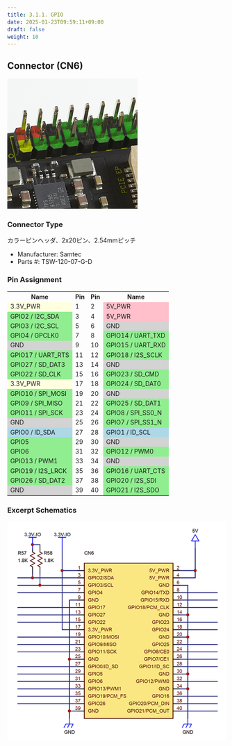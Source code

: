 ```yaml
---
title: 3.1.1. GPIO
date: 2025-01-23T09:59:11+09:00
draft: false
weight: 10
---
```

## Connector (CN6) #

![Connector_GPIO](images/GPIO_300x300.png)

### Connector Type
カラーピンヘッダ、2x20ピン、2.54mmピッチ
* Manufacturer: Samtec
* Parts #: TSW-120-07-G-D

### Pin Assignment

<table>

<tr>
    <th class="table_name_left">Name</th>
    <th class="table_pin">Pin</th>
    <th class="table_pin">Pin</th><th class="table_name_right">Name</th>
</tr>

<tr>
    <td class="table_name_left" style="background-color: lightyellow;">3.3V_PWR</td>
    <td class="table_pin">1</td>
    <td class="table_pin">2</td>
    <td class="table_name_right" style="background-color: pink">5V_PWR</td>
</tr>

<tr>
    <td class="table_name_left" style="background-color: lightgreen;">GPIO2 / I2C_SDA</td>
    <td class="table_pin">3</td>
    <td class="table_pin">4</td>
    <td class="table_name_right" style="background-color: pink">5V_PWR</td>
</tr>

<tr>
    <td class="table_name_left" style="background-color: lightgreen;">GPIO3 / I2C_SCL</td>
    <td class="table_pin">5</td>
    <td class="table_pin">6</td>
    <td class="table_name_right" style="background-color: lightgrey">GND</td>
</tr>

<tr>
    <td class="table_name_left" style="background-color: lightgreen;">GPIO4 / GPCLK0</td>
    <td class="table_pin">7</td>
    <td class="table_pin">8</td>
    <td class="table_name_right" style="background-color: lightgreen">GPIO14 / UART_TXD</td>
</tr>

<tr>
    <td class="table_name_left" style="background-color: lightgray;">GND</td>
    <td class="table_pin">9</td>
    <td class="table_pin">10</td>
    <td class="table_name_right" style="background-color: lightgreen">GPIO15 / UART_RXD</td>
</tr>

<tr>
    <td class="table_name_left" style="background-color: lightgreen;">GPIO17 / UART_RTS</td>
    <td class="table_pin">11</td>
    <td class="table_pin">12</td>
    <td class="table_name_right" style="background-color: lightgreen">GPIO18 / I2S_SCLK</td>
</tr>

<tr>
    <td class="table_name_left" style="background-color: lightgreen;">GPIO27 / SD_DAT3</td>
    <td class="table_pin">13</td>
    <td class="table_pin">14</td>
    <td class="table_name_right" style="background-color: lightgrey">GND</td>
</tr>

<tr>
    <td class="table_name_left" style="background-color: lightgreen;">GPIO22 / SD_CLK</td>
    <td class="table_pin">15</td>
    <td class="table_pin">16</td>
    <td class="table_name_right" style="background-color: lightgreen">GPIO23 / SD_CMD</td>
</tr>

<tr>
    <td class="table_name_left" style="background-color: lightyellow;">3.3V_PWR</td>
    <td class="table_pin">17</td>
    <td class="table_pin">18</td>
    <td class="table_name_right" style="background-color: lightgreen">GPIO24 / SD_DAT0</td>
</tr>

<tr>
    <td class="table_name_left" style="background-color: lightgreen;">GPIO10 / SPI_MOSI</td>
    <td class="table_pin">19</td>
    <td class="table_pin">20</td>
    <td class="table_name_right" style="background-color: lightgrey">GND</td>
</tr>

<tr>
    <td class="table_name_left" style="background-color: lightgreen;">GPIO9 / SPI_MISO</td>
    <td class="table_pin">21</td>
    <td class="table_pin">22</td>
    <td class="table_name_right" style="background-color: lightgreen">GPIO25 / SD_DAT1</td>
</tr>

<tr>
    <td class="table_name_left" style="background-color: lightgreen;">GPIO11 / SPI_SCK</td>
    <td class="table_pin">23</td>
    <td class="table_pin">24</td>
    <td class="table_name_right" style="background-color: lightgreen">GPIO8 / SPI_SS0_N</td>
</tr>

<tr>
    <td class="table_name_left" style="background-color: lightgray;">GND</td>
    <td class="table_pin">25</td>
    <td class="table_pin">26</td>
    <td class="table_name_right" style="background-color: lightgreen">GPIO7 / SPI_SS1_N</td>
</tr>

<tr>
    <td class="table_name_left" style="background-color: lightblue;">GPIO0 / ID_SDA</td>
    <td class="table_pin">27</td>
    <td class="table_pin">28</td>
    <td class="table_name_right" style="background-color: lightblue">GPIO1 / ID_SCL</td>
</tr>

<tr>
    <td class="table_name_left" style="background-color: lightgreen;">GPIO5</td>
    <td class="table_pin">29</td>
    <td class="table_pin">30</td>
    <td class="table_name_right" style="background-color: lightgrey">GND</td>
</tr>

<tr>
    <td class="table_name_left" style="background-color: lightgreen;">GPIO6</td>
    <td class="table_pin">31</td>
    <td class="table_pin">32</td>
    <td class="table_name_right" style="background-color: lightgreen">GPIO12 / PWM0</td>
</tr>

<tr>
    <td class="table_name_left" style="background-color: lightgreen;">GPIO13 / PWM1</td>
    <td class="table_pin">33</td>
    <td class="table_pin">34</td>
    <td class="table_name_right" style="background-color: lightgrey">GND</td>
</tr>

<tr>
    <td class="table_name_left" style="background-color: lightgreen;">GPIO19 / I2S_LRCK</td>
    <td class="table_pin">35</td>
    <td class="table_pin">36</td>
    <td class="table_name_right" style="background-color: lightgreen">GPIO16 / UART_CTS</td>
</tr>

<tr>
    <td class="table_name_left" style="background-color: lightgreen;">GPIO26 / SD_DAT2</td>
    <td class="table_pin">37</td>
    <td class="table_pin">38</td>
    <td class="table_name_right" style="background-color: lightgreen">GPIO20 / I2S_SDI</td>
</tr>

<tr>
    <td class="table_name_left" style="background-color: lightgray;">GND</td>
    <td class="table_pin">39</td>
    <td class="table_pin">40</td>
    <td class="table_name_right" style="background-color: lightgreen">GPIO21 / I2S_SDO</td>
</tr>

</table>

### Excerpt Schematics

![Connector_GPIO](images/GPIO_ExcerptSchematics.png)
